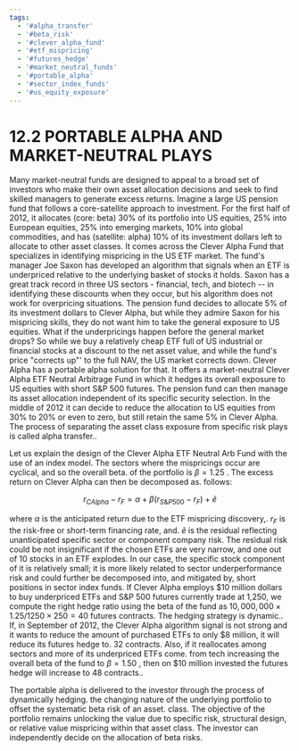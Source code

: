 ```yaml
---
tags:
  - '#alpha_transfer'
  - '#beta_risk'
  - '#clever_alpha_fund'
  - '#etf_mispricing'
  - '#futures_hedge'
  - '#market_neutral_funds'
  - '#portable_alpha'
  - '#sector_index_funds'
  - '#us_equity_exposure'
---
```

# 12.2  PORTABLE ALPHA AND MARKET-NEUTRAL PLAYS  

Many market-neutral funds are designed to appeal to a broad set of investors who make their own asset allocation decisions and seek to find skilled managers to generate excess returns. Imagine a large US pension fund that follows a core-satellite approach to investment. For the first half of 2012, it allocates (core: beta) $30\%$ of its portfolio into US equities, $25\%$ into European equities, $25\%$ into emerging markets, $10\%$ into global commodities, and has (satellite: alpha) $10\%$ of its investment dollars left to allocate to other asset classes. It comes across the Clever Alpha Fund that specializes in identifying mispricing in the US ETF market. The fund's manager Joe Saxon has developed an algorithm that signals when an ETF is underpriced relative to the underlying basket of stocks it holds. Saxon has a great track record in three US sectors - financial, tech, and biotech -- in identifying these discounts when they occur, but his algorithm does not work for overpricing situations. The pension fund decides to allocate $5\%$ of its investment dollars to Clever Alpha, but while they admire Saxon for his mispricing skills, they do not want him to take the general exposure to US equities. What if the underpricings happen before the general market drops? So while we buy a relatively cheap ETF full of US industrial or financial stocks at a discount to the net asset value, and while the fund's price "corrects up"' to the full NAV, the US market corrects down. Clever Alpha has a portable alpha solution for that. It offers a market-neutral Clever Alpha ETF Neutral Arbitrage Fund in which it hedges its overall exposure to US equities with short S&P 500 futures. The pension fund can then manage its asset allocation independent of its specific security selection. In the middle of 2012 it can decide to reduce the allocation to US equities from $30\%$ to $20\%$ or even to zero, but still retain the same $5\%$ in Clever Alpha. The process of separating the asset class exposure from specific risk plays is called alpha transfer..  

Let us explain the design of the Clever Alpha ETF Neutral Arb Fund with the use of an index model. The sectors where the mispricings occur are cyclical, and so the overall beta. of the portfolio is $\beta=1.25$ . The excess return on Clever Alpha can then be decomposed as. follows:  

$$
r_{C A l p h a}-r_{F}=\alpha+\beta(r_{S\&P500}-r_{F})+\tilde{e}
$$  

where $\alpha$ is the anticipated return due to the ETF mispricing discovery,. $r_{F}$ is the risk-free or short-term financing rate, and. $\tilde{e}$ is the residual reflecting unanticipated specific sector or component company risk. The residual risk could be not insignificant if the chosen ETFs are very narrow, and one out of 10 stocks in an ETF explodes. In our case, the specific stock component of it is relatively small; it is more likely related to sector underperformance risk and could further be decomposed into, and mitigated by, short positions in sector index funds. If Clever Alpha employs $\$10$ million dollars to buy underpriced ETFs and S&P 500 futures currently trade at 1,250, we compute the right hedge ratio using the beta of the fund as $10,000,000\times1.25/1250\times250=40$ futures contracts. The hedging strategy is dynamic.. If, in September of 2012, the Clever Alpha algorithm signal is not strong and it wants to reduce the amount of purchased ETFs to only $\$8$ million, it will reduce its futures hedge to. 32 contracts. Also, if it reallocates among sectors and more of its underpriced ETFs come. from tech increasing the overall beta of the fund to $\beta=1.50$ , then on $\$10$ million invested the futures hedge will increase to 48 contracts..  

The portable alpha is delivered to the investor through the process of dynamically hedging. the changing nature of the underlying portfolio to offset the systematic beta risk of an asset. class. The objective of the portfolio remains unlocking the value due to specific risk, structural design, or relative value mispricing within that asset class. The investor can independently decide on the allocation of beta risks.  
